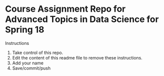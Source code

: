 # Course Assignment Repo for Advanced Topics in Data Science for Spring 18

Instructions
1. Take control of this repo.
2. Edit the content of this readme file to remove these instructions. 
3. Add your name
4. Save/commit/push